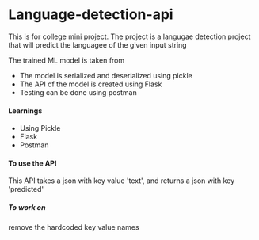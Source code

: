 # Language-detection-api
This is for college mini project.
The project is a langugae detection project that will predict the languagee of the given input string

The trained ML model is taken from <link><br>
- The model is serialized and deserialized using pickle
- The API of the model is created using Flask
- Testing can be done using postman

#### Learnings
- Using Pickle
- Flask
- Postman

#### To use the API
This API takes a json with key value 'text', and returns a json with key 'predicted'

##### To work on

remove the hardcoded key value names

